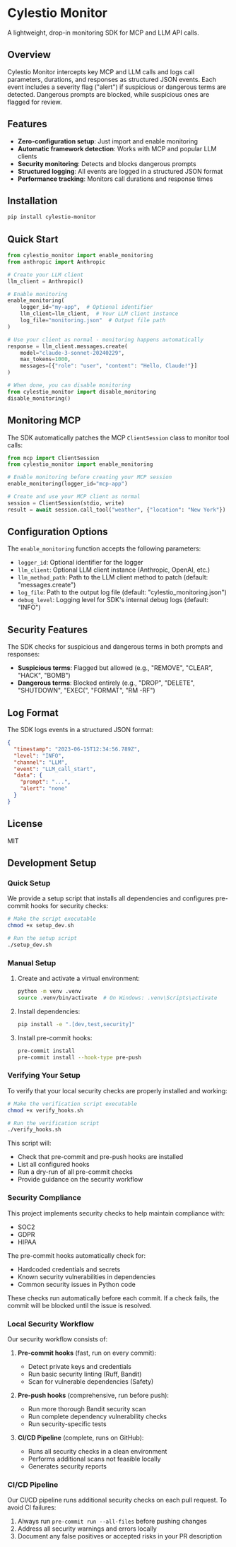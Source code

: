 # Cylestio Monitor

A lightweight, drop-in monitoring SDK for MCP and LLM API calls.

## Overview

Cylestio Monitor intercepts key MCP and LLM calls and logs call parameters, durations, and responses as structured JSON events. Each event includes a severity flag ("alert") if suspicious or dangerous terms are detected. Dangerous prompts are blocked, while suspicious ones are flagged for review.

## Features

- **Zero-configuration setup**: Just import and enable monitoring
- **Automatic framework detection**: Works with MCP and popular LLM clients
- **Security monitoring**: Detects and blocks dangerous prompts
- **Structured logging**: All events are logged in a structured JSON format
- **Performance tracking**: Monitors call durations and response times

## Installation

```bash
pip install cylestio-monitor
```

## Quick Start

```python
from cylestio_monitor import enable_monitoring
from anthropic import Anthropic

# Create your LLM client
llm_client = Anthropic()

# Enable monitoring
enable_monitoring(
    logger_id="my-app",  # Optional identifier
    llm_client=llm_client,  # Your LLM client instance
    log_file="monitoring.json"  # Output file path
)

# Use your client as normal - monitoring happens automatically
response = llm_client.messages.create(
    model="claude-3-sonnet-20240229",
    max_tokens=1000,
    messages=[{"role": "user", "content": "Hello, Claude!"}]
)

# When done, you can disable monitoring
from cylestio_monitor import disable_monitoring
disable_monitoring()
```

## Monitoring MCP

The SDK automatically patches the MCP `ClientSession` class to monitor tool calls:

```python
from mcp import ClientSession
from cylestio_monitor import enable_monitoring

# Enable monitoring before creating your MCP session
enable_monitoring(logger_id="mcp-app")

# Create and use your MCP client as normal
session = ClientSession(stdio, write)
result = await session.call_tool("weather", {"location": "New York"})
```

## Configuration Options

The `enable_monitoring` function accepts the following parameters:

- `logger_id`: Optional identifier for the logger
- `llm_client`: Optional LLM client instance (Anthropic, OpenAI, etc.)
- `llm_method_path`: Path to the LLM client method to patch (default: "messages.create")
- `log_file`: Path to the output log file (default: "cylestio_monitoring.json")
- `debug_level`: Logging level for SDK's internal debug logs (default: "INFO")

## Security Features

The SDK checks for suspicious and dangerous terms in both prompts and responses:

- **Suspicious terms**: Flagged but allowed (e.g., "REMOVE", "CLEAR", "HACK", "BOMB")
- **Dangerous terms**: Blocked entirely (e.g., "DROP", "DELETE", "SHUTDOWN", "EXEC(", "FORMAT", "RM -RF")

## Log Format

The SDK logs events in a structured JSON format:

```json
{
  "timestamp": "2023-06-15T12:34:56.789Z",
  "level": "INFO",
  "channel": "LLM",
  "event": "LLM_call_start",
  "data": {
    "prompt": "...",
    "alert": "none"
  }
}
```

## License

MIT

## Development Setup

### Quick Setup

We provide a setup script that installs all dependencies and configures pre-commit hooks for security checks:

```bash
# Make the script executable
chmod +x setup_dev.sh

# Run the setup script
./setup_dev.sh
```

### Manual Setup

1. Create and activate a virtual environment:
   ```bash
   python -m venv .venv
   source .venv/bin/activate  # On Windows: .venv\Scripts\activate
   ```

2. Install dependencies:
   ```bash
   pip install -e ".[dev,test,security]"
   ```

3. Install pre-commit hooks:
   ```bash
   pre-commit install
   pre-commit install --hook-type pre-push
   ```

### Verifying Your Setup

To verify that your local security checks are properly installed and working:

```bash
# Make the verification script executable
chmod +x verify_hooks.sh

# Run the verification script
./verify_hooks.sh
```

This script will:
- Check that pre-commit and pre-push hooks are installed
- List all configured hooks
- Run a dry-run of all pre-commit checks
- Provide guidance on the security workflow

### Security Compliance

This project implements security checks to help maintain compliance with:
- SOC2
- GDPR
- HIPAA

The pre-commit hooks automatically check for:
- Hardcoded credentials and secrets
- Known security vulnerabilities in dependencies
- Common security issues in Python code

These checks run automatically before each commit. If a check fails, the commit will be blocked until the issue is resolved.

### Local Security Workflow

Our security workflow consists of:

1. **Pre-commit hooks** (fast, run on every commit):
   - Detect private keys and credentials
   - Run basic security linting (Ruff, Bandit)
   - Scan for vulnerable dependencies (Safety)

2. **Pre-push hooks** (comprehensive, run before push):
   - Run more thorough Bandit security scan
   - Run complete dependency vulnerability checks
   - Run security-specific tests

3. **CI/CD Pipeline** (complete, runs on GitHub):
   - Runs all security checks in a clean environment
   - Performs additional scans not feasible locally
   - Generates security reports

### CI/CD Pipeline

Our CI/CD pipeline runs additional security checks on each pull request. To avoid CI failures:
1. Always run `pre-commit run --all-files` before pushing changes
2. Address all security warnings and errors locally
3. Document any false positives or accepted risks in your PR description
